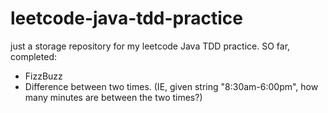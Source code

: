 # leetcode-java-tdd-practice
just a storage repository for my leetcode Java TDD practice.
SO far, completed:
- FizzBuzz
- Difference between two times. (IE, given string "8:30am-6:00pm", how many minutes are between the two times?)
